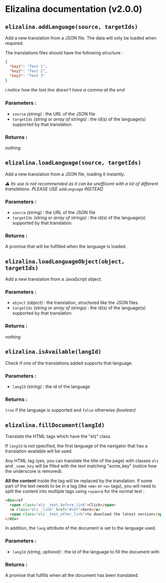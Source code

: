 # Elizalina documentation (v2.0.0)

## `elizalina.addLanguage(source, targetIds)`

Add a new translation from a JSON file. The data will only be loaded when required.

The translations files should have the following structure :
```json
{
  "key1": "Text 1",
  "key2": "Text 2",
  "key3": "Text 3"
}
```

*:information_source: notice how the last line doesn't have a comma at the end*

### Parameters :
- `source` *(string)* : the URL of the JSON file
- `targetIds` *(string* or *array of strings)* : the id(s) of the language(s) supported by that translation.

### Returns :
*nothing*



## `elizalina.loadLanguage(source, targetIds)`

Add a new translation from a JSON file, loading it instantly.

*:warning: Its use is not recommended as it can be unefficent with a lot of different translations. PLEASE USE `addLanguage` INSTEAD*

### Parameters :
- `source` *(string)* : the URL of the JSON file
- `targetIds` *(string* or *array of strings)* : the id(s) of the language(s) supported by that translation.

### Returns :
A promise that will be fulfilled when the language is loaded.



## `elizalina.loadLanguageObject(object, targetIds)`

Add a new translation from a JavaScript object.

### Parameters :
- `object` *(object)* : the translation, structured like the JSON files.
- `targetIds` *(string* or *array of strings)* : the id(s) of the language(s) supported by that translation.

### Returns :
*nothing*



## `elizalina.isAvailable(langId)`

Check if one of the translations added supports that language.  

### Parameters :
- `langId` *(string)* : the id of the language

### Returns :
`true` if the language is supported and `false` otherwise *(boolean)*



## `elizalina.fillDocument(langId)`

Translate the HTML tags which have the "elz" class.

If `langId` is not specified, the first language of the navigator that has a translation
available will be used.

Any HTML tag (yes, you can translate the title of the page) with classes `elz` and `_some_key` will be filled
with the text matching "some_key" (notice how the underscore is removed).

**All the content** inside the tag will be replaced by the translation.
If some part of the text needs to be in a tag (like `<em>` or `<a>` tags),
you will need to split the content into multiple tags using `<span>`s for the normal text :

```html
<div>ref
  <span class="elz _text_before_link">Click</span>
  <a class="elz _link" href="#ref">here</a>
  <span class="elz _text_after_link">to download the latest version</span>
</div>
```

In addition, the `lang` attribute of the document is set to the language used.

### Parameters :
- `langId` *(string, optional)* : the id of the language to fill the document with

### Returns :
A promise that fulfills when all the document has been translated.
